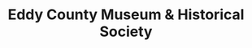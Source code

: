 ---
layout: repo
title: "Eddy County Museum & Historical Society"
id: 6511
permalink: repos/6511/
---